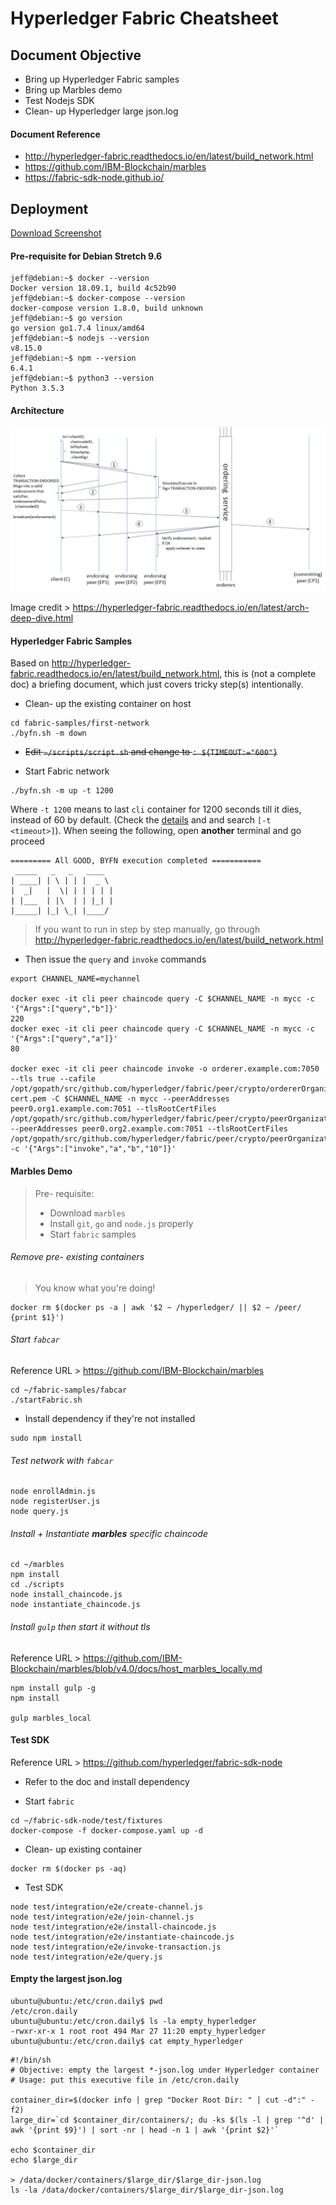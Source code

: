 # Hyperledger Fabric Cheatsheet

## Document Objective
- Bring up Hyperledger Fabric samples
- Bring up Marbles demo
- Test Nodejs SDK
- Clean- up Hyperledger large json.log

#### Document Reference
- http://hyperledger-fabric.readthedocs.io/en/latest/build_network.html
- https://github.com/IBM-Blockchain/marbles
- https://fabric-sdk-node.github.io/

## Deployment

[Download Screenshot](./20190122_hl_sample_dl.md)

#### Pre-requisite for Debian Stretch 9.6
```
jeff@debian:~$ docker --version
Docker version 18.09.1, build 4c52b90
jeff@debian:~$ docker-compose --version
docker-compose version 1.8.0, build unknown
jeff@debian:~$ go version
go version go1.7.4 linux/amd64
jeff@debian:~$ nodejs --version
v8.15.0
jeff@debian:~$ npm --version
6.4.1
jeff@debian:~$ python3 --version
Python 3.5.3
```

#### Architecture

<img src='../imgs/20190122_hl_arch_flow-4.png'>

Image credit > https://hyperledger-fabric.readthedocs.io/en/latest/arch-deep-dive.html

#### Hyperledger Fabric Samples
Based on http://hyperledger-fabric.readthedocs.io/en/latest/build_network.html, this is (not a complete doc) a briefing document, which just covers tricky step(s) intentionally.

- Clean- up the existing container on host

```
cd fabric-samples/first-network
./byfn.sh -m down
```

- ~~Edit ```~/scripts/script.sh``` and change to ```: ${TIMEOUT:="600"}```~~

- Start Fabric network

```
./byfn.sh -m up -t 1200
```
Where ```-t 1200``` means to last ```cli``` container for 1200 seconds till it dies, instead of 60 by default. (Check the [details](http://hyperledger-fabric.readthedocs.io/en/latest/build_network.html#) and and search ```[-t <timeout>]```). When seeing the following, open __another__ terminal and go proceed

```
========= All GOOD, BYFN execution completed ===========
 _____   _   _   ____   
| ____| | \ | | |  _ \  
|  _|   |  \| | | | | |
| |___  | |\  | | |_| |
|_____| |_| \_| |____/
```

> If you want to run in step by step manually, go through http://hyperledger-fabric.readthedocs.io/en/latest/build_network.html

- Then issue the ```query``` and ```invoke``` commands

```
export CHANNEL_NAME=mychannel

docker exec -it cli peer chaincode query -C $CHANNEL_NAME -n mycc -c '{"Args":["query","b"]}'
220
docker exec -it cli peer chaincode query -C $CHANNEL_NAME -n mycc -c '{"Args":["query","a"]}'
80

docker exec -it cli peer chaincode invoke -o orderer.example.com:7050 --tls true --cafile /opt/gopath/src/github.com/hyperledger/fabric/peer/crypto/ordererOrganizations/example.com/orderers/orderer.example.com/msp/tlscacerts/tlsca.example.com-cert.pem -C $CHANNEL_NAME -n mycc --peerAddresses peer0.org1.example.com:7051 --tlsRootCertFiles /opt/gopath/src/github.com/hyperledger/fabric/peer/crypto/peerOrganizations/org1.example.com/peers/peer0.org1.example.com/tls/ca.crt --peerAddresses peer0.org2.example.com:7051 --tlsRootCertFiles /opt/gopath/src/github.com/hyperledger/fabric/peer/crypto/peerOrganizations/org2.example.com/peers/peer0.org2.example.com/tls/ca.crt -c '{"Args":["invoke","a","b","10"]}'
```

#### Marbles Demo

> Pre- requisite:
> - Download ```marbles```
> - Install ```git```, ```go``` and ```node.js``` properly
> - Start ```fabric``` samples

###### Remove pre- existing containers
> You know what you're doing!

```
docker rm $(docker ps -a | awk '$2 ~ /hyperledger/ || $2 ~ /peer/ {print $1}')
```

###### Start ```fabcar```

Reference URL > https://github.com/IBM-Blockchain/marbles

```
cd ~/fabric-samples/fabcar
./startFabric.sh
```

- Install dependency if they're not installed

```
sudo npm install
```

###### Test network with ```fabcar```

```
node enrollAdmin.js
node registerUser.js
node query.js
```
###### Install + Instantiate __marbles__ specific chaincode

```
cd ~/marbles
npm install
cd ./scripts
node install_chaincode.js
node instantiate_chaincode.js
```

###### Install ```gulp``` then start it without tls

Reference URL > https://github.com/IBM-Blockchain/marbles/blob/v4.0/docs/host_marbles_locally.md

```
npm install gulp -g
npm install

gulp marbles_local
```

#### Test SDK

Reference URL > https://github.com/hyperledger/fabric-sdk-node

- Refer to the doc and install dependency

- Start ```fabric```

```
cd ~/fabric-sdk-node/test/fixtures
docker-compose -f docker-compose.yaml up -d
```

- Clean- up existing container

```
docker rm $(docker ps -aq)
```

- Test SDK

```
node test/integration/e2e/create-channel.js
node test/integration/e2e/join-channel.js
node test/integration/e2e/install-chaincode.js
node test/integration/e2e/instantiate-chaincode.js
node test/integration/e2e/invoke-transaction.js
node test/integration/e2e/query.js
```

#### Empty the largest json.log

```
ubuntu@ubuntu:/etc/cron.daily$ pwd
/etc/cron.daily
ubuntu@ubuntu:/etc/cron.daily$ ls -la empty_hyperledger
-rwxr-xr-x 1 root root 494 Mar 27 11:20 empty_hyperledger
ubuntu@ubuntu:/etc/cron.daily$ cat empty_hyperledger
```

```
#!/bin/sh
# Objective: empty the largest *-json.log under Hyperledger container
# Usage: put this executive file in /etc/cron.daily

container_dir=$(docker info | grep "Docker Root Dir: " | cut -d":" -f2)
large_dir=`cd $container_dir/containers/; du -ks $(ls -l | grep '^d' | awk '{print $9}') | sort -nr | head -n 1 | awk '{print $2}'`

echo $container_dir
echo $large_dir

> /data/docker/containers/$large_dir/$large_dir-json.log
ls -la /data/docker/containers/$large_dir/$large_dir-json.log
```
